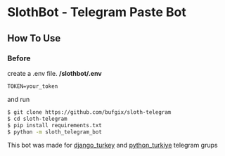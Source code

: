 # SlothBot - Telegram Paste Bot

## How To Use

### Before
create a .env file.
**/slothbot/.env**

```
TOKEN=your_token
```

and run

````bash
$ git clone https://github.com/bufgix/sloth-telegram
$ cd sloth-telegram
$ pip install requirements.txt
$ python -m sloth_telegram_bot
````

This bot was made for [django_turkey](https://t.me/django_turkey) and [python_turkiye](https://t.me/python_turkiye) telegram grups

